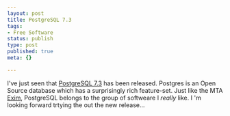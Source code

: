 ```yaml
---
layout: post
title: PostgreSQL 7.3
tags:
- Free Software
status: publish
type: post
published: true
meta: {}

---
```

I've just seen that <a href="http://www.postgresql.org">PostgreSQL 7.3</a> has been released. Postgres is an Open Source database which has a surprisingly rich feature-set. Just like the MTA <a href="http://www.exim.org">Exim</a>, PostgreSQL belongs to the group of softweare I *really* like. I 'm looking forward trtying the out the new release...
